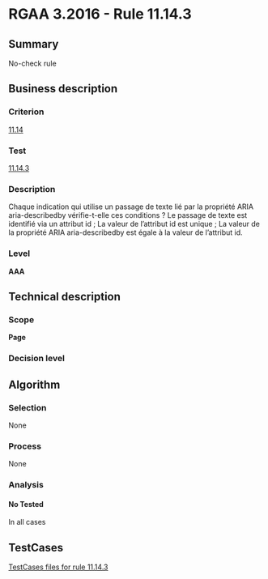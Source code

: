 # RGAA 3.2016 - Rule 11.14.3

## Summary
No-check rule


## Business description

### Criterion
[11.14](http://references.modernisation.gouv.fr/rgaa-accessibilite/criteres.html#crit-11-14)

### Test
[11.14.3](http://references.modernisation.gouv.fr/rgaa-accessibilite/criteres.html#test-11-14-3)

### Description
Chaque indication qui utilise un passage de texte lié par la propriété ARIA aria-describedby vérifie-t-elle ces conditions ? Le passage de texte est identifié via un attribut id ; La valeur de l’attribut id est unique ; La valeur de la propriété ARIA aria-describedby est égale à la valeur de l’attribut id.

### Level
**AAA**


## Technical description

### Scope
**Page**

### Decision level


## Algorithm

### Selection
None

### Process
None

### Analysis

#### No Tested
In all cases


##  TestCases

[TestCases files for rule 11.14.3](https://github.com/Asqatasun/Asqatasun/tree/RGAA_3.2016/rules/rules-rgaa3.2016/src/test/resources/testcases/rgaa32016/Rgaa32016Rule111403/)


